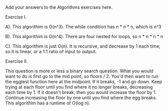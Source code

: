 Add your answers to the Algorithms exercises here.

Exercise I.

A). 
This algorithim is O(n^3). The while condition has n * n * n, which is n^3

B).
This algorithim is O(n^4). There are four nested for loops, so n * n * n * n

C).
This algorithim is just O(n). It is recursive, and decrease by 1 each time, so it is linear, or a 1:1 ratio of input to output.


Exercise II.

This question is more or less a binary search question. What you would want to do is first go to the mid point, so floors / 2. You'd then want to run the eggtest function here at the midpoint. If it breaks, -1 and go down. Keep trying at each floor until you find where it no longer breaks, decreasing each time by 1. If it doesn't break, then you would increase the floor by 1. Continue increasing the floor by one until you find where the egg breaks. This algorithim has a runtime of O(log n).